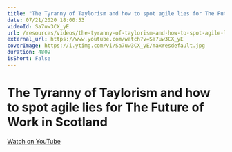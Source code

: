 ```yaml
---
title: "The Tyranny of Taylorism and how to spot agile lies for The Future of Work in Scotland"
date: 07/21/2020 18:00:53
videoId: Sa7uw3CX_yE
url: /resources/videos/the-tyranny-of-taylorism-and-how-to-spot-agile-lies-for-the-future-of-work-in-scotland
external_url: https://www.youtube.com/watch?v=Sa7uw3CX_yE
coverImage: https://i.ytimg.com/vi/Sa7uw3CX_yE/maxresdefault.jpg
duration: 4809
isShort: False
---
```


# The Tyranny of Taylorism and how to spot agile lies for The Future of Work in Scotland



[Watch on YouTube](https://www.youtube.com/watch?v=Sa7uw3CX_yE)
